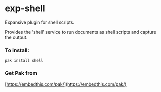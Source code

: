 exp-shell
===

Expansive plugin for shell scripts.

Provides the 'shell' service to run documents as shell scripts and capture the output.

### To install:

    pak install shell

### Get Pak from

[https://embedthis.com/pak/](https://embedthis.com/pak/)
